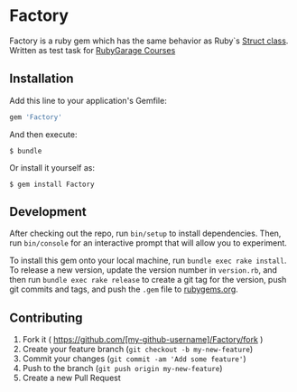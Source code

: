# Factory

Factory is a ruby gem which has the same behavior as Ruby`s [Struct class](http://ruby-doc.org/core-2.2.0/Struct.html). Written as test task for [RubyGarage Courses](http://rubygarage.org/)

## Installation

Add this line to your application's Gemfile:

```ruby
gem 'Factory'
```

And then execute:

    $ bundle

Or install it yourself as:

    $ gem install Factory

## Development

After checking out the repo, run `bin/setup` to install dependencies. Then, run `bin/console` for an interactive prompt that will allow you to experiment.

To install this gem onto your local machine, run `bundle exec rake install`. To release a new version, update the version number in `version.rb`, and then run `bundle exec rake release` to create a git tag for the version, push git commits and tags, and push the `.gem` file to [rubygems.org](https://rubygems.org).

## Contributing

1. Fork it ( https://github.com/[my-github-username]/Factory/fork )
2. Create your feature branch (`git checkout -b my-new-feature`)
3. Commit your changes (`git commit -am 'Add some feature'`)
4. Push to the branch (`git push origin my-new-feature`)
5. Create a new Pull Request
